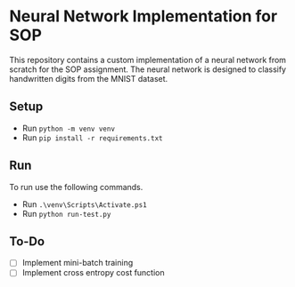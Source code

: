 # Neural Network Implementation for SOP

This repository contains a custom implementation of a neural network from scratch for the SOP assignment. The neural network is designed to classify handwritten digits from the MNIST dataset.

## Setup
- Run `python -m venv venv`
- Run `pip install -r requirements.txt`

## Run 
To run use the following commands.

- Run `.\venv\Scripts\Activate.ps1`
- Run `python run-test.py`

## To-Do
- [ ] Implement mini-batch training
- [ ] Implement cross entropy cost function